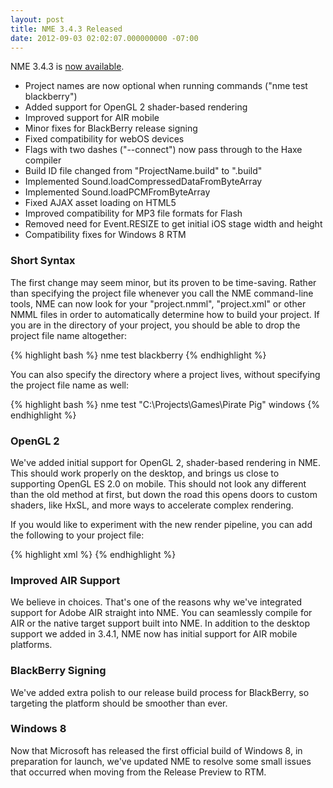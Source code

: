 ```yaml
---
layout: post
title: NME 3.4.3 Released
date: 2012-09-03 02:02:07.000000000 -07:00
---
```

NME 3.4.3 is <a href="http://www.haxenme.org/download">now available</a>.
<ul>
	<li>Project names are now optional when running commands ("nme test blackberry")</li>
	<li>Added support for OpenGL 2 shader-based rendering</li>
	<li>Improved support for AIR mobile</li>
	<li>Minor fixes for BlackBerry release signing</li>
	<li>Fixed compatibility for webOS devices</li>
	<li>Flags with two dashes ("--connect") now pass through to the Haxe compiler</li>
	<li>Build ID file changed from "ProjectName.build" to ".build"</li>
	<li>Implemented Sound.loadCompressedDataFromByteArray</li>
	<li>Implemented Sound.loadPCMFromByteArray</li>
	<li>Fixed AJAX asset loading on HTML5</li>
	<li>Improved compatibility for MP3 file formats for Flash</li>
	<li>Removed need for Event.RESIZE to get initial iOS stage width and height</li>
	<li>Compatibility fixes for Windows 8 RTM</li>
</ul>
<h3>Short Syntax</h3>
The first change may seem minor, but its proven to be time-saving. Rather than specifying the project file whenever you call the NME command-line tools, NME can now look for your "project.nmml", "project.xml" or other NMML files in order to automatically determine how to build your project. If you are in the directory of your project, you should be able to drop the project file name altogether:

{% highlight bash %}
nme test blackberry
{% endhighlight %}

You can also specify the directory where a project lives, without specifying the project file name as well:

{% highlight bash %}
nme test "C:\Projects\Games\Pirate Pig" windows
{% endhighlight %}

<h3>OpenGL 2</h3>
We've added initial support for OpenGL 2, shader-based rendering in NME. This should work properly on the desktop, and brings us close to supporting OpenGL ES 2.0 on mobile. This should not look any different than the old method at first, but down the road this opens doors to custom shaders, like HxSL, and more ways to accelerate complex rendering.

If you would like to experiment with the new render pipeline, you can add the following to your project file:

{% highlight xml %}
<window shaders="true" if="desktop" />
{% endhighlight %}

<h3>Improved AIR Support</h3>
We believe in choices. That's one of the reasons why we've integrated support for Adobe AIR straight into NME. You can seamlessly compile for AIR or the native target support built into NME. In addition to the desktop support we added in 3.4.1, NME now has initial support for AIR mobile platforms.
<h3>BlackBerry Signing</h3>
We've added extra polish to our release build process for BlackBerry, so targeting the platform should be smoother than ever.
<h3>Windows 8</h3>
Now that Microsoft has released the first official build of Windows 8, in preparation for launch, we've updated NME to resolve some small issues that occurred when moving from the Release Preview to RTM.
